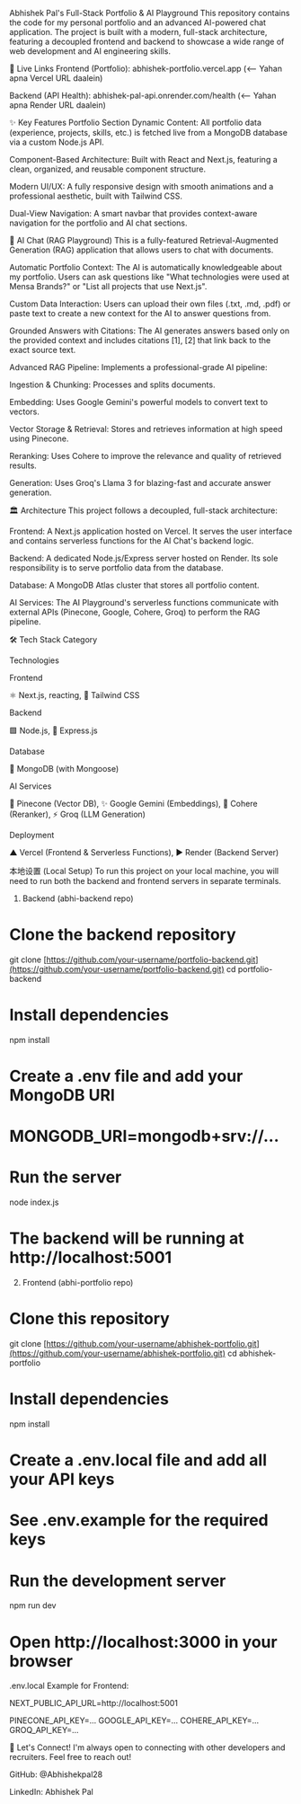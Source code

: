Abhishek Pal's Full-Stack Portfolio & AI Playground
This repository contains the code for my personal portfolio and an advanced AI-powered chat application. The project is built with a modern, full-stack architecture, featuring a decoupled frontend and backend to showcase a wide range of web development and AI engineering skills.

🚀 Live Links
Frontend (Portfolio): abhishek-portfolio.vercel.app  (<-- Yahan apna Vercel URL daalein)

Backend (API Health): abhishek-pal-api.onrender.com/health (<-- Yahan apna Render URL daalein)

✨ Key Features
Portfolio Section
Dynamic Content: All portfolio data (experience, projects, skills, etc.) is fetched live from a MongoDB database via a custom Node.js API.

Component-Based Architecture: Built with React and Next.js, featuring a clean, organized, and reusable component structure.

Modern UI/UX: A fully responsive design with smooth animations and a professional aesthetic, built with Tailwind CSS.

Dual-View Navigation: A smart navbar that provides context-aware navigation for the portfolio and AI chat sections.

🤖 AI Chat (RAG Playground)
This is a fully-featured Retrieval-Augmented Generation (RAG) application that allows users to chat with documents.

Automatic Portfolio Context: The AI is automatically knowledgeable about my portfolio. Users can ask questions like "What technologies were used at Mensa Brands?" or "List all projects that use Next.js".

Custom Data Interaction: Users can upload their own files (.txt, .md, .pdf) or paste text to create a new context for the AI to answer questions from.

Grounded Answers with Citations: The AI generates answers based only on the provided context and includes citations [1], [2] that link back to the exact source text.

Advanced RAG Pipeline: Implements a professional-grade AI pipeline:

Ingestion & Chunking: Processes and splits documents.

Embedding: Uses Google Gemini's powerful models to convert text to vectors.

Vector Storage & Retrieval: Stores and retrieves information at high speed using Pinecone.

Reranking: Uses Cohere to improve the relevance and quality of retrieved results.

Generation: Uses Groq's Llama 3 for blazing-fast and accurate answer generation.

🏛️ Architecture
This project follows a decoupled, full-stack architecture:

Frontend: A Next.js application hosted on Vercel. It serves the user interface and contains serverless functions for the AI Chat's backend logic.

Backend: A dedicated Node.js/Express server hosted on Render. Its sole responsibility is to serve portfolio data from the database.

Database: A MongoDB Atlas cluster that stores all portfolio content.

AI Services: The AI Playground's serverless functions communicate with external APIs (Pinecone, Google, Cohere, Groq) to perform the RAG pipeline.

🛠️ Tech Stack
Category

Technologies

Frontend

⚛️ Next.js,  reacting, 🎨 Tailwind CSS

Backend

🟩 Node.js, 🚀 Express.js

Database

🍃 MongoDB (with Mongoose)

AI Services

🌲 Pinecone (Vector DB), ✨ Google Gemini (Embeddings), 🔗 Cohere (Reranker), ⚡ Groq (LLM Generation)

Deployment

▲ Vercel (Frontend & Serverless Functions), ▶️ Render (Backend Server)

本地设置 (Local Setup)
To run this project on your local machine, you will need to run both the backend and frontend servers in separate terminals.

1. Backend (abhi-backend repo)
# Clone the backend repository
git clone [https://github.com/your-username/portfolio-backend.git](https://github.com/your-username/portfolio-backend.git)
cd portfolio-backend

# Install dependencies
npm install

# Create a .env file and add your MongoDB URI
# MONGODB_URI=mongodb+srv://...

# Run the server
node index.js
# The backend will be running at http://localhost:5001

2. Frontend (abhi-portfolio repo)
# Clone this repository
git clone [https://github.com/your-username/abhishek-portfolio.git](https://github.com/your-username/abhishek-portfolio.git)
cd abhishek-portfolio

# Install dependencies
npm install

# Create a .env.local file and add all your API keys
# See .env.example for the required keys

# Run the development server
npm run dev
# Open http://localhost:3000 in your browser

.env.local Example for Frontend:

NEXT_PUBLIC_API_URL=http://localhost:5001

PINECONE_API_KEY=...
GOOGLE_API_KEY=...
COHERE_API_KEY=...
GROQ_API_KEY=...

🤝 Let's Connect!
I'm always open to connecting with other developers and recruiters. Feel free to reach out!

GitHub: @Abhishekpal28

LinkedIn: Abhishek Pal
